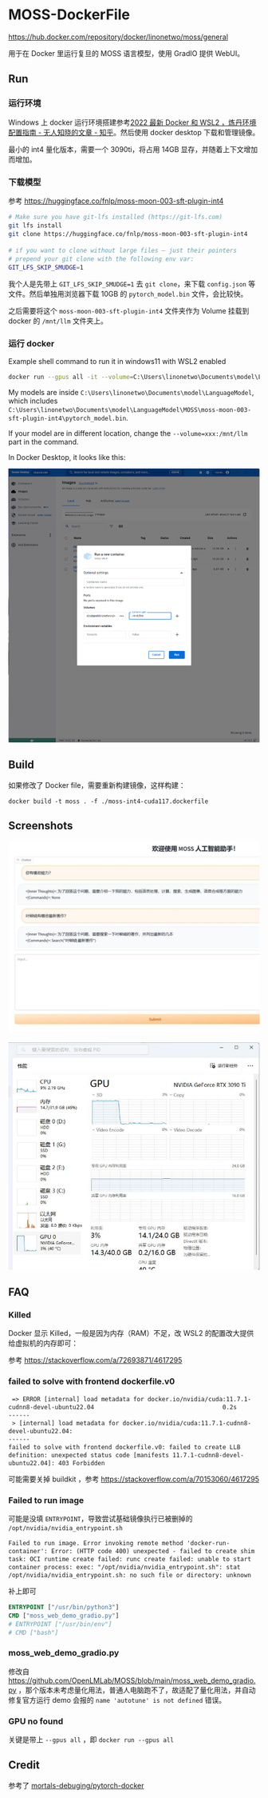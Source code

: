 # MOSS-DockerFile

https://hub.docker.com/repository/docker/linonetwo/moss/general

用于在 Docker 里运行复旦的 MOSS 语言模型，使用 GradIO 提供 WebUI。

## Run

### 运行环境

Windows 上 docker 运行环境搭建参考[2022 最新 Docker 和 WSL2 ，炼丹环境配置指南 - 无人知晓的文章 - 知乎](https://zhuanlan.zhihu.com/p/543280130)。然后使用 docker desktop 下载和管理镜像。

最小的 int4 量化版本，需要一个 3090ti，将占用 14GB 显存，并随着上下文增加而增加。

### 下载模型

参考 https://huggingface.co/fnlp/moss-moon-003-sft-plugin-int4

```sh
# Make sure you have git-lfs installed (https://git-lfs.com)
git lfs install
git clone https://huggingface.co/fnlp/moss-moon-003-sft-plugin-int4

# if you want to clone without large files – just their pointers
# prepend your git clone with the following env var:
GIT_LFS_SKIP_SMUDGE=1
```

我个人是先带上 `GIT_LFS_SKIP_SMUDGE=1` 去 `git clone`，来下载 `config.json` 等文件。然后单独用浏览器下载 10GB 的 `pytorch_model.bin` 文件，会比较快。

之后需要将这个 `moss-moon-003-sft-plugin-int4` 文件夹作为 Volume 挂载到 docker 的 `/mnt/llm` 文件夹上。

### 运行 docker

Example shell command to run it in windows11 with WSL2 enabled

```sh
docker run --gpus all -it --volume=C:\Users\linonetwo\Documents\model\LanguageModel:/mnt/llm -d moss:latest
```

My models are inside `C:\Users\linonetwo\Documents\model\LanguageModel`, which includes `C:\Users\linonetwo\Documents\model\LanguageModel\MOSS\moss-moon-003-sft-plugin-int4\pytorch_model.bin`.

If your model are in different location, change the `--volume=xxx:/mnt/llm` part in the command.

In Docker Desktop, it looks like this:

![llm-volume](images\llm-volume.png)

## Build

如果修改了 Docker file，需要重新构建镜像，这样构建：

```shell
docker build -t moss . -f ./moss-int4-cuda117.dockerfile
```

## Screenshots

![images/webui-demo.jpg](./images/webui-demo.jpg)

![images/resource-usage.jpg](./images/resource-usage.jpg)

## FAQ

### Killed

Docker 显示 Killed，一般是因为内存（RAM）不足，改 WSL2 的配置改大提供给虚拟机的内存即可：

参考 https://stackoverflow.com/a/72693871/4617295

### failed to solve with frontend dockerfile.v0

```log
 => ERROR [internal] load metadata for docker.io/nvidia/cuda:11.7.1-cudnn8-devel-ubuntu22.04                                    0.2s
------
 > [internal] load metadata for docker.io/nvidia/cuda:11.7.1-cudnn8-devel-ubuntu22.04:
------
failed to solve with frontend dockerfile.v0: failed to create LLB definition: unexpected status code [manifests 11.7.1-cudnn8-devel-ubuntu22.04]: 403 Forbidden
```

可能需要关掉 buildkit ，参考 https://stackoverflow.com/a/70153060/4617295

### Failed to run image

可能是没填 `ENTRYPOINT`，导致尝试基础镜像执行已被删掉的 `/opt/nvidia/nvidia_entrypoint.sh`

```log
Failed to run image. Error invoking remote method 'docker-run-container': Error: (HTTP code 400) unexpected - failed to create shim task: OCI runtime create failed: runc create failed: unable to start container process: exec: "/opt/nvidia/nvidia_entrypoint.sh": stat /opt/nvidia/nvidia_entrypoint.sh: no such file or directory: unknown
```

补上即可

```dockerfile
ENTRYPOINT ["/usr/bin/python3"]
CMD ["moss_web_demo_gradio.py"]
# ENTRYPOINT ["/usr/bin/env"]
# CMD ["bash"]
```

### moss_web_demo_gradio.py

修改自 https://github.com/OpenLMLab/MOSS/blob/main/moss_web_demo_gradio.py ，那个版本未考虑量化用法，普通人电脑跑不了，故适配了量化用法，并自动修复官方运行 demo 会报的 `name 'autotune' is not defined` 错误。

### GPU no found

关键是带上 `--gpus all` ，即 `docker run --gpus all`

## Credit

参考了 [mortals-debuging/pytorch-docker](https://github.com/mortals-debuging/pytorch-docker)
